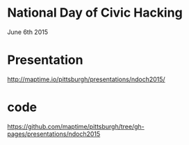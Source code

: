 # National Day of Civic Hacking
June 6th 2015 
# Presentation
http://maptime.io/pittsburgh/presentations/ndoch2015/

# code
https://github.com/maptime/pittsburgh/tree/gh-pages/presentations/ndoch2015

